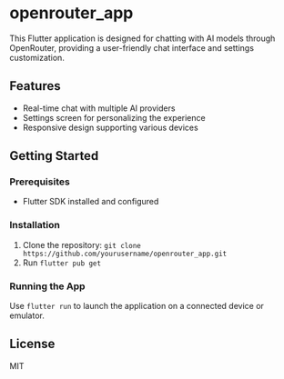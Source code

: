 # openrouter_app

This Flutter application is designed for chatting with AI models through OpenRouter, providing a user-friendly chat interface and settings customization.

## Features

- Real-time chat with multiple AI providers
- Settings screen for personalizing the experience
- Responsive design supporting various devices

## Getting Started

### Prerequisites
- Flutter SDK installed and configured

### Installation
1. Clone the repository: `git clone https://github.com/yourusername/openrouter_app.git`
2. Run `flutter pub get`

### Running the App
Use `flutter run` to launch the application on a connected device or emulator.

## License
MIT
